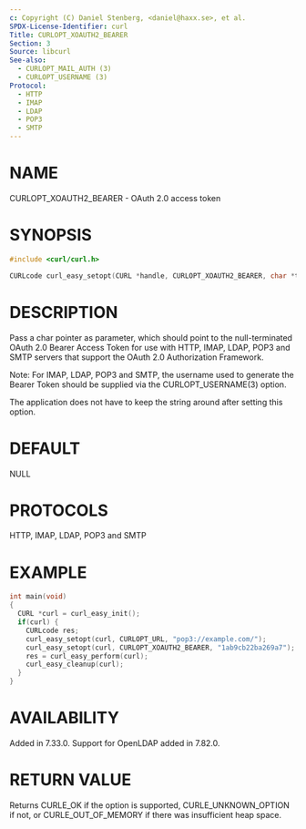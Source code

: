 ```yaml
---
c: Copyright (C) Daniel Stenberg, <daniel@haxx.se>, et al.
SPDX-License-Identifier: curl
Title: CURLOPT_XOAUTH2_BEARER
Section: 3
Source: libcurl
See-also:
  - CURLOPT_MAIL_AUTH (3)
  - CURLOPT_USERNAME (3)
Protocol:
  - HTTP
  - IMAP
  - LDAP
  - POP3
  - SMTP
---
```


# NAME

CURLOPT_XOAUTH2_BEARER - OAuth 2.0 access token

# SYNOPSIS

~~~c
#include <curl/curl.h>

CURLcode curl_easy_setopt(CURL *handle, CURLOPT_XOAUTH2_BEARER, char *token);
~~~

# DESCRIPTION

Pass a char pointer as parameter, which should point to the null-terminated
OAuth 2.0 Bearer Access Token for use with HTTP, IMAP, LDAP, POP3 and SMTP
servers that support the OAuth 2.0 Authorization Framework.

Note: For IMAP, LDAP, POP3 and SMTP, the username used to generate the Bearer
Token should be supplied via the CURLOPT_USERNAME(3) option.

The application does not have to keep the string around after setting this
option.

# DEFAULT

NULL

# PROTOCOLS

HTTP, IMAP, LDAP, POP3 and SMTP

# EXAMPLE

~~~c
int main(void)
{
  CURL *curl = curl_easy_init();
  if(curl) {
    CURLcode res;
    curl_easy_setopt(curl, CURLOPT_URL, "pop3://example.com/");
    curl_easy_setopt(curl, CURLOPT_XOAUTH2_BEARER, "1ab9cb22ba269a7");
    res = curl_easy_perform(curl);
    curl_easy_cleanup(curl);
  }
}
~~~

# AVAILABILITY

Added in 7.33.0. Support for OpenLDAP added in 7.82.0.

# RETURN VALUE

Returns CURLE_OK if the option is supported, CURLE_UNKNOWN_OPTION if not, or
CURLE_OUT_OF_MEMORY if there was insufficient heap space.
